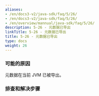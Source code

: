 ```yaml
---
aliases:
- /en/docs3-v2/java-sdk/faq/5/26/
- /en/docs3-v2/java-sdk/faq/5/26/
- /en/overview/mannual/java-sdk/faq/5/26/
description: 5-26 - 元数据已导出
linkTitle: 5-26 - 元数据已导出
title: 5-26 - 元数据已导出
type: docs
weight: 26
---
```







### 可能的原因

元数据在当前 JVM 已被导出。

### 排查和解决步骤
